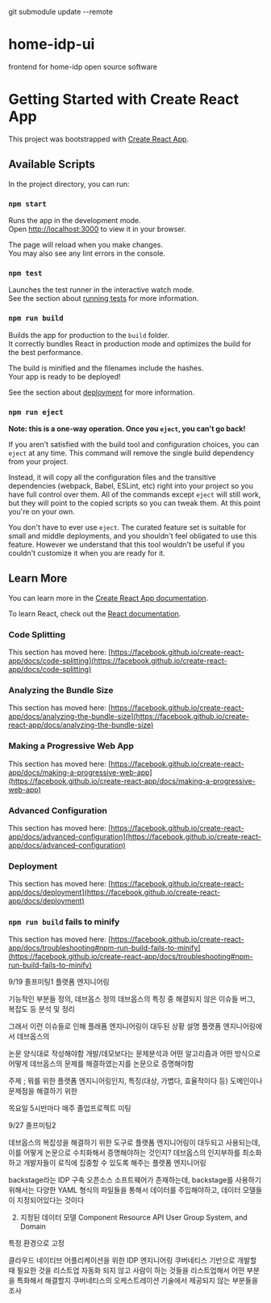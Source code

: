 git submodule update --remote              

# home-idp-ui
frontend for home-idp open source software



# Getting Started with Create React App

This project was bootstrapped with [Create React App](https://github.com/facebook/create-react-app).

## Available Scripts

In the project directory, you can run:

### `npm start`

Runs the app in the development mode.\
Open [http://localhost:3000](http://localhost:3000) to view it in your browser.

The page will reload when you make changes.\
You may also see any lint errors in the console.

### `npm test`

Launches the test runner in the interactive watch mode.\
See the section about [running tests](https://facebook.github.io/create-react-app/docs/running-tests) for more information.

### `npm run build`

Builds the app for production to the `build` folder.\
It correctly bundles React in production mode and optimizes the build for the best performance.

The build is minified and the filenames include the hashes.\
Your app is ready to be deployed!

See the section about [deployment](https://facebook.github.io/create-react-app/docs/deployment) for more information.

### `npm run eject`

**Note: this is a one-way operation. Once you `eject`, you can't go back!**

If you aren't satisfied with the build tool and configuration choices, you can `eject` at any time. This command will remove the single build dependency from your project.

Instead, it will copy all the configuration files and the transitive dependencies (webpack, Babel, ESLint, etc) right into your project so you have full control over them. All of the commands except `eject` will still work, but they will point to the copied scripts so you can tweak them. At this point you're on your own.

You don't have to ever use `eject`. The curated feature set is suitable for small and middle deployments, and you shouldn't feel obligated to use this feature. However we understand that this tool wouldn't be useful if you couldn't customize it when you are ready for it.

## Learn More

You can learn more in the [Create React App documentation](https://facebook.github.io/create-react-app/docs/getting-started).

To learn React, check out the [React documentation](https://reactjs.org/).

### Code Splitting

This section has moved here: [https://facebook.github.io/create-react-app/docs/code-splitting](https://facebook.github.io/create-react-app/docs/code-splitting)

### Analyzing the Bundle Size

This section has moved here: [https://facebook.github.io/create-react-app/docs/analyzing-the-bundle-size](https://facebook.github.io/create-react-app/docs/analyzing-the-bundle-size)

### Making a Progressive Web App

This section has moved here: [https://facebook.github.io/create-react-app/docs/making-a-progressive-web-app](https://facebook.github.io/create-react-app/docs/making-a-progressive-web-app)

### Advanced Configuration

This section has moved here: [https://facebook.github.io/create-react-app/docs/advanced-configuration](https://facebook.github.io/create-react-app/docs/advanced-configuration)

### Deployment

This section has moved here: [https://facebook.github.io/create-react-app/docs/deployment](https://facebook.github.io/create-react-app/docs/deployment)

### `npm run build` fails to minify

This section has moved here: [https://facebook.github.io/create-react-app/docs/troubleshooting#npm-run-build-fails-to-minify](https://facebook.github.io/create-react-app/docs/troubleshooting#npm-run-build-fails-to-minify)


9/19 졸프미팅1
플랫폼 엔지니어링

기능적인 부분들 정의, 데브옵스 정의
데브옵스의 특징 중 해결되지 않은 이슈들 버그, 복잡도 등 분석 및 정리

그래서 이런 이슈들로 인해 플래폼 엔지니어링이 대두된 상황 설명
플랫폼 엔지니어링에서 데브옵스의 

논문 양식대로 작성해야함
개발/데모보다는 문제분석과 어떤 알고리즘과 어떤 방식으로 어떻게 데브옵스의 문제를 해결하였는지를 논문으로 증명해야함

주제 ; 뭐를 위한 플랫폼 엔지니어링인지, 특징(대상, 가볍다, 효율적이다 등)
도메인이나 문제점을 해결하기 위한 

목요일 5시반마다 매주 졸업프로젝트 미팅

9/27 졸프미팅2

데브옵스의 복잡성을 해결하기 위한 도구로 플랫폼 엔지니어링이 대두되고 사용되는데, 이를 어떻게 논문으로 수치화해서 증명해야하는 것인지?
데브옵스의 인지부하를 최소화하고 개발자들이 로직에 집중할 수 있도록 해주는 플랫폼 엔지니어링

backstage라는 IDP 구축 오픈소스 소프트웨어가 존재하는데, 
backstage를 사용하기 위해서는 다양한 YAML 형식의 파일들을 통해서 데이터를 주입해야하고, 데이터 모델들이 지정되어있다는 것이다

2. 지정된 데이터 모델
Component
Resource
API
User
Group
System, and 
Domain



특정 환경으로 고정

클라우드 네이티브 어플리케이션을 위한 IDP 엔지니어링
쿠버네티스 기반으로 개발할 때 필요한 것을 리스트업
자동화 되지 않고 사람이 하는 것들을 리스트업해서 어떤 부분을 특화해서 해결할지
쿠버네티스의 오케스트레이션 기술에서 제공되지 않는 부분들을 조사
